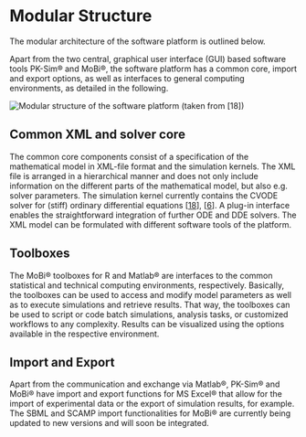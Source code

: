 # Modular Structure‌

The modular architecture of the software platform is outlined below.

Apart from the two central, graphical user interface (GUI) based software tools PK-Sim® and MoBi®, the software platform has a common core, import and export options, as well as interfaces to general computing environments, as detailed in the following.

![Modular structure of the software platform (taken from \[[18](../references.md#18)\])](images/Eissing_et_al_Frontiers_2011_Figure2.jpg)

## Common XML and solver core‌
    
The common core components consist of a specification of the mathematical model in XML-file format and the simulation kernels. The XML file is arranged in a hierarchical manner and does not only include information on the different parts of the mathematical model, but also e.g. solver parameters. The simulation kernel currently contains the CVODE solver for (stiff) ordinary differential equations \[[18](../references.md#18)\], \[[6](../references.md#6)\]. A plug-in interface enables the straightforward integration of further ODE and DDE solvers. The XML model can be formulated with different software tools of the platform.

## Toolboxes‌

The MoBi® toolboxes for R and Matlab® are interfaces to the common statistical and technical computing environments, respectively. Basically, the toolboxes can be used to access and modify model parameters as well as to execute simulations and retrieve results. That way, the toolboxes can be used to script or code batch simulations, analysis tasks, or customized workflows to any complexity. Results can be visualized using the options available in the respective environment.

## Import and Export‌

Apart from the communication and exchange via Matlab®, PK-Sim® and MoBi® have import and export functions for MS Excel® that allow for the import of experimental data or the export of simulation results, for example. The SBML and SCAMP import functionalities for MoBi® are currently being updated to new versions and will soon be integrated.